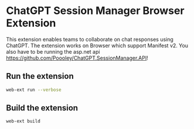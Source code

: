 # ChatGPT Session Manager Browser Extension

This extension enables teams to collaborate on chat responses using ChatGPT. The extension works on Browser which support Manifest v2. You also have to be running the asp.net api https://github.com/Poooley/ChatGPT.SessionManager.API!

## Run the extension

```bash
web-ext run --verbose
```

## Build the extension
```bash
web-ext build
```
